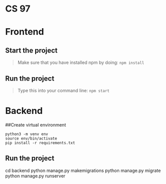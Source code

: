 # CS 97

# Frontend
## Start the project
> Make sure that you have installed npm by doing:
`npm install`
 
## Run the project
> Type this into your command line:
`npm start`

# Backend
##Create virtual environment
```
python3 -m venv env
source env/bin/activate
pip install -r requirements.txt
```

## Run the project
cd backend
python manage.py makemigrations
python manage.py migrate
python manage.py runserver
